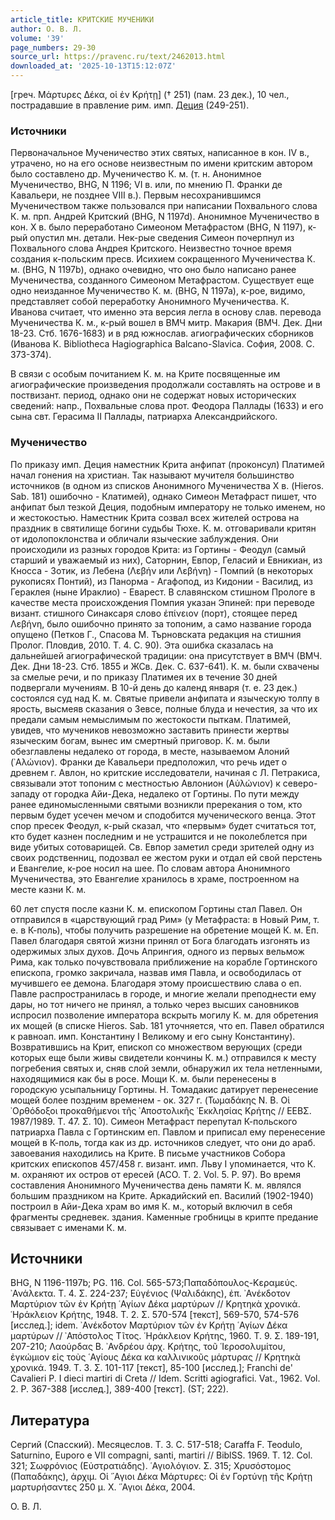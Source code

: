 ```yaml
---
article_title: КРИТСКИЕ МУЧЕНИКИ
author: О. В. Л.
volume: '39'
page_numbers: 29-30
source_url: https://pravenc.ru/text/2462013.html
downloaded_at: '2025-10-13T15:12:07Z'
---
```


[греч. Μάρτυρες Δέκα, οἱ ἐν Κρήτῃ] († 251) (пам. 23 дек.), 10 чел., пострадавшие в правление рим. имп. [Деция](https://pravenc.ru/text/Деций.html) (249-251).

### Источники

Первоначальное Мученичество этих святых, написанное в кон. IV в., утрачено, но на его основе неизвестным по имени критским автором было составлено др. Мученичество К. м. (т. н. Анонимное Мученичество, BHG, N 1196; VI в. или, по мнению П. Франки де Кавальери, не позднее VIII в.). Первым несохранившимся Мученичеством также пользовался при написании Похвального слова К. м. прп. Андрей Критский (BHG, N 1197d). Анонимное Мученичество в кон. Х в. было переработано Симеоном Метафрастом (BHG, N 1197), к-рый опустил мн. детали. Нек-рые сведения Симеон почерпнул из Похвального слова Андрея Критского. Неизвестно точное время создания к-польским пресв. Исихием сокращенного Мученичества К. м. (BHG, N 1197b), однако очевидно, что оно было написано ранее Мученичества, созданного Симеоном Метафрастом. Существует еще одно неизданное Мученичество К. м. (BHG, N 1197a), к-рое, видимо, представляет собой переработку Анонимного Мученичества. К. Иванова считает, что именно эта версия легла в основу слав. перевода Мученичества К. м., к-рый вошел в ВМЧ митр. Макария (ВМЧ. Дек. Дни 18-23. Стб. 1676-1683) и в ряд южнослав. агиографических сборников (Иванова К. Bibliotheca Hagiographica Balcano-Slavica. София, 2008. C. 373-374).

В связи с особым почитанием К. м. на Крите посвященные им агиографические произведения продолжали составлять на острове и в поствизант. период, однако они не содержат новых исторических сведений: напр., Похвальные слова прот. Феодора Паллады (1633) и его сына свт. Герасима II Паллады, патриарха Александрийского.

### Мученичество

По приказу имп. Деция наместник Крита анфипат (проконсул) Платимей начал гонения на христиан. Так называют мучителя большинство источников (в одном из списков Анонимного Мученичества Х в. (Hieros. Sab. 181) ошибочно - Клатимей), однако Симеон Метафраст пишет, что анфипат был тезкой Деция, подобным императору не только именем, но и жестокостью. Наместник Крита созвал всех жителей острова на праздник в святилище богини судьбы Тюхе. К. м. отговаривали критян от идолопоклонства и обличали языческие заблуждения. Они происходили из разных городов Крита: из Гортины - Феодул (самый старший и уважаемый из них), Саторнин, Евпор, Геласий и Евникиан, из Кносса - Зотик, из Лебена (Λεβήν или Λεβήνη) - Помпий (в некоторых рукописях Понтий), из Панорма - Агафопод, из Кидонии - Василид, из Гераклея (ныне Ираклио) - Еварест. В славянском стишном Прологе в качестве места происхождения Помпия указан Эпиней: при переводе визант. стишного Синаксаря слово ἐπίνειον (порт), стоящее перед Λεβήνη, было ошибочно принято за топоним, а само название города опущено (Петков Г., Спасова М. Търновската редакция на стишния Пролог. Пловдив, 2010. Т. 4. С. 90). Эта ошибка сказалась на дальнейшей агиографической традиции: она присутствует в ВМЧ (ВМЧ. Дек. Дни 18-23. Стб. 1855 и ЖСв. Дек. С. 637-641). К. м. были схвачены за смелые речи, и по приказу Платимея их в течение 30 дней подвергали мучениям. В 10-й день до календ января (т. е. 23 дек.) состоялся суд над К. м. Святые привели анфипата и языческую толпу в ярость, высмеяв сказания о Зевсе, полные блуда и нечестия, за что их предали самым немыслимым по жестокости пыткам. Платимей, увидев, что мучеников невозможно заставить принести жертвы языческим богам, вынес им смертный приговор. К. м. были обезглавлены недалеко от города, в месте, называемом Алоний (᾿Αλώνιον). Франки де Кавальери предположил, что речь идет о древнем г. Авлон, но критские исследователи, начиная с Л. Петракиса, связывали этот топоним с местностью Авлонион (Αὐλώνιον) к северо-западу от городка Айи-Дека, недалеко от Гортины. По пути между ранее единомысленными святыми возникли пререкания о том, кто первым будет усечен мечом и сподобится мученического венца. Этот спор пресек Феодул, к-рый сказал, что «первым» будет считаться тот, кто будет казнен последним и не устрашится и не поколеблется при виде убитых сотоварищей. Св. Евпор заметил среди зрителей одну из своих родственниц, подозвал ее жестом руки и отдал ей свой перстень и Евангелие, к-рое носил на шее. По словам автора Анонимного Мученичества, это Евангелие хранилось в храме, построенном на месте казни К. м.

60 лет спустя после казни К. м. епископом Гортины стал Павел. Он отправился в «царствующий град Рим» (у Метафраста: в Новый Рим, т. е. в К-поль), чтобы получить разрешение на обретение мощей К. м. Еп. Павел благодаря святой жизни принял от Бога благодать изгонять из одержимых злых духов. Дочь Апрингия, одного из первых вельмож Рима, как только почувствовала приближение на корабле Гортинского епископа, громко закричала, назвав имя Павла, и освободилась от мучившего ее демона. Благодаря этому происшествию слава о еп. Павле распространилась в городе, и многие желали преподнести ему дары, но тот ничего не принял, а только через высших сановников испросил позволение императора вскрыть могилу К. м. для обретения их мощей (в списке Hieros. Sab. 181 уточняется, что еп. Павел обратился к равноап. имп. Константину I Великому и его сыну Константину). Возвратившись на Крит, епископ со множеством верующих (среди которых еще были живы свидетели кончины К. м.) отправился к месту погребения святых и, сняв слой земли, обнаружил их тела нетленными, находящимися как бы в росе. Мощи К. м. были перенесены в городскую усыпальницу Гортины. Н. Томадакис датирует перенесение мощей более поздним временем - ок. 327 г. (Τωμαδάκης Ν. Β. Οἱ ᾿Ορθόδοξοι προκαθήμενοι τῆς ᾿Αποστολικῆς ᾿Εκκλησίας Κρήτης // ΕΕΒΣ. 1987/1989. Τ. 47. Σ. 10). Симеон Метафраст перепутал К-польского патриарха Павла с Гортинским еп. Павлом и приписал ему перенесение мощей в К-поль, тогда как из др. источников следует, что они до араб. завоевания находились на Крите. В письме участников Собора критских епископов 457/458 г. визант. имп. Льву I упоминается, что К. м. охраняют их остров от ересей (ACO. T. 2. Vol. 5. P. 97). Во время составления Анонимного Мученичества день памяти К. м. являлся большим праздником на Крите. Аркадийский еп. Василий (1902-1940) построил в Айи-Дека храм во имя К. м., который включил в себя фрагменты средневек. здания. Каменные гробницы в крипте предание связывает с именами К. м.

## Источники

BHG, N 1196-1197b; PG. 116. Col. 565-573;Παπαδόπουλος-Κεραμεύς. ᾿Ανάλεκτα. Τ. 4. Σ. 224-237; Εὐγένιος (Ψαλιδάκης), ἐπ. ᾿Ανέκδοτον Μαρτύριον τῶν ἐν Κρήτῃ ῾Αγίων Δέκα μαρτύρων // Κρητηκὰ χρονικά. ῾Ηράκλειον Κρήτης, 1948. Τ. 2. Σ. 570-574 [текст], 569-570, 574-576 [исслед.]; idem. ᾿Ανέκδοτον Μαρτύριον τῶν ἐν Κρήτῃ ῾Αγίων Δέκα μαρτύρων // ᾿Απόστολος Τῖτος. ῾Ηράκλειον Κρήτης, 1960. Τ. 9. Σ. 189-191, 207-210; Λαούρδας Β. ᾿Ανδρέου ἀρχ. Κρήτης, τοῦ ῾Ιεροσολυμίτου, ἐγκώμιον εἰς τοὺς ῾Αγίους Δέκα κα καλλινικοῦς μάρτυρας // Κρητηκὰ χρονικά. 1949. Τ. 3. Σ. 101-117 [текст], 85-100 [исслед.]; Franchi de' Cavalieri P. I dieci martiri di Creta // Idem. Scritti agiografici. Vat., 1962. Vol. 2. P. 367-388 [исслед.], 389-400 [текст]. (ST; 222).

## Литература

Сергий (Спасский). Месяцеслов. Т. 3. С. 517-518; Caraffa F. Teodulo, Saturnino, Euporo e VII compagni, santi, martiri // BiblSS. 1969. T. 12. Col. 321; Σωφρόνιος (Εὐστρατιάδης). ῾Αγιολόγιον. Σ. 315; Χρυσόστομος (Παπαδάκης), ἀρχιμ. Οἱ ῞Αγιοι Δέκα Μάρτυρες: Οἱ ἐν Γορτύνῃ τῆς Κρήτῃ μαρτυρήσαντες 250 μ. Χ. ῞Αγιοι Δέκα, 2004.

О. В. Л.
